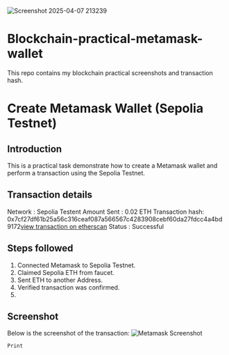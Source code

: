 ![Screenshot 2025-04-07 213239](https://github.com/user-attachments/assets/8f53c1eb-52cf-471e-9db2-0eabbe089740)
# Blockchain-practical-metamask-wallet
This repo contains my blockchain practical screenshots and transaction hash.
# Create Metamask Wallet (Sepolia Testnet)

## Introduction 
This is a practical task demonstrate how to create a Metamask wallet and perform a transaction using the Sepolia Testnet.

## Transaction details
Network : Sepolia Testent
Amount Sent : 0.02 ETH
Transaction hash: 0x7cf27df61b25a56c316ceaf087a566567c4283908cebf60da27fdcc4a4bd9172[view transaction on etherscan](https://sepolia.etherscan.io/tx/0x7cf27df61b25a56c316ceaf087a566567c4283908cebf60da27fdcc4a4bd9172)
Status : Successful

## Steps followed
1. Connected Metamask to Sepolia Testnet.
2. Claimed Sepolia ETH from faucet.
3. Sent ETH to another Address.
4. Verified transaction was confirmed.
5. 
## Screenshot
Below is the screenshot of the transaction:
![Metamask Screenshot](images/Metamask.png)


```
Print
```
